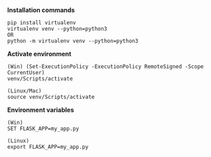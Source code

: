 **Installation commands**
```
pip install virtualenv    
virtualenv venv --python=python3
OR 
python -m virtualenv venv --python=python3
```

**Activate environment**
```
(Win) (Set-ExecutionPolicy -ExecutionPolicy RemoteSigned -Scope CurrentUser)
venv/Scripts/activate

(Linux/Mac)
source venv/Scripts/activate
```

**Environment variables**
```
(Win)
SET FLASK_APP=my_app.py

(Linux)
export FLASK_APP=my_app.py
```